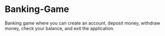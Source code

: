 # Banking-Game
Banking game where you can create an account, deposit money, withdraw money, check your balance, and exit the application.

